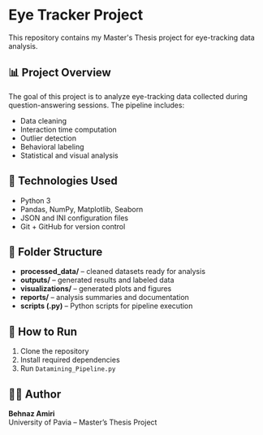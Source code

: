 # Eye Tracker Project

This repository contains my Master's Thesis project for eye-tracking data analysis.

## 📊 Project Overview
The goal of this project is to analyze eye-tracking data collected during question-answering sessions.
The pipeline includes:
- Data cleaning
- Interaction time computation
- Outlier detection
- Behavioral labeling
- Statistical and visual analysis

## 🧠 Technologies Used
- Python 3
- Pandas, NumPy, Matplotlib, Seaborn
- JSON and INI configuration files
- Git + GitHub for version control

## 📁 Folder Structure
- **processed_data/** – cleaned datasets ready for analysis  
- **outputs/** – generated results and labeled data  
- **visualizations/** – generated plots and figures  
- **reports/** – analysis summaries and documentation  
- **scripts (.py)** – Python scripts for pipeline execution

## 🚀 How to Run
1. Clone the repository  
2. Install required dependencies  
3. Run `Datamining_Pipeline.py`

## 👩‍💻 Author
**Behnaz Amiri**  
University of Pavia – Master’s Thesis Project
